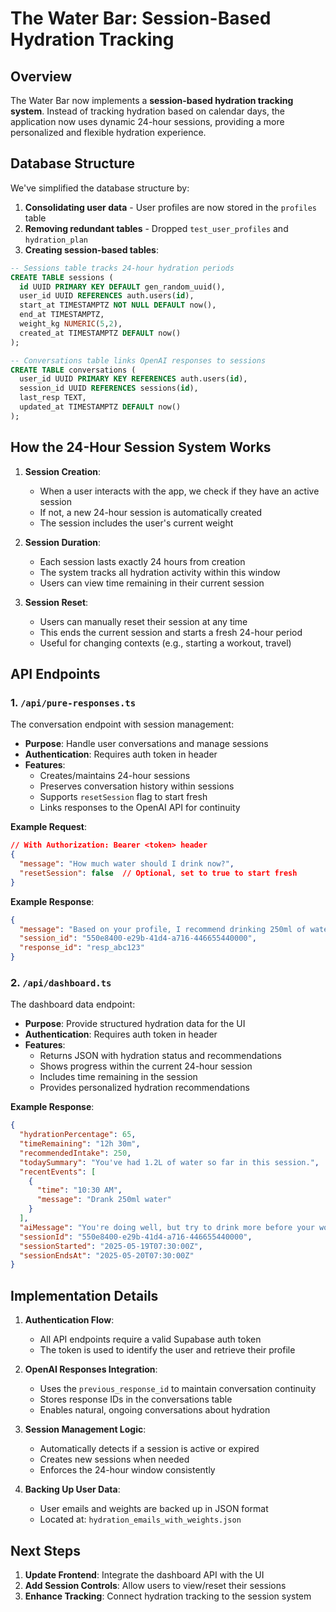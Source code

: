 # The Water Bar: Session-Based Hydration Tracking

## Overview

The Water Bar now implements a **session-based hydration tracking system**. Instead of tracking hydration based on calendar days, the application now uses dynamic 24-hour sessions, providing a more personalized and flexible hydration experience.

## Database Structure

We've simplified the database structure by:

1. **Consolidating user data** - User profiles are now stored in the `profiles` table
2. **Removing redundant tables** - Dropped `test_user_profiles` and `hydration_plan`
3. **Creating session-based tables**:

```sql
-- Sessions table tracks 24-hour hydration periods
CREATE TABLE sessions (
  id UUID PRIMARY KEY DEFAULT gen_random_uuid(),
  user_id UUID REFERENCES auth.users(id),
  start_at TIMESTAMPTZ NOT NULL DEFAULT now(),
  end_at TIMESTAMPTZ,
  weight_kg NUMERIC(5,2),
  created_at TIMESTAMPTZ DEFAULT now()
);

-- Conversations table links OpenAI responses to sessions
CREATE TABLE conversations (
  user_id UUID PRIMARY KEY REFERENCES auth.users(id),
  session_id UUID REFERENCES sessions(id),
  last_resp TEXT,
  updated_at TIMESTAMPTZ DEFAULT now()
);
```

## How the 24-Hour Session System Works

1. **Session Creation**:
   - When a user interacts with the app, we check if they have an active session
   - If not, a new 24-hour session is automatically created
   - The session includes the user's current weight

2. **Session Duration**:
   - Each session lasts exactly 24 hours from creation
   - The system tracks all hydration activity within this window
   - Users can view time remaining in their current session

3. **Session Reset**:
   - Users can manually reset their session at any time
   - This ends the current session and starts a fresh 24-hour period
   - Useful for changing contexts (e.g., starting a workout, travel)

## API Endpoints

### 1. `/api/pure-responses.ts`

The conversation endpoint with session management:

- **Purpose**: Handle user conversations and manage sessions
- **Authentication**: Requires auth token in header
- **Features**:
  - Creates/maintains 24-hour sessions
  - Preserves conversation history within sessions
  - Supports `resetSession` flag to start fresh
  - Links responses to the OpenAI API for continuity

**Example Request**:
```json
// With Authorization: Bearer <token> header
{
  "message": "How much water should I drink now?",
  "resetSession": false  // Optional, set to true to start fresh
}
```

**Example Response**:
```json
{
  "message": "Based on your profile, I recommend drinking 250ml of water now...",
  "session_id": "550e8400-e29b-41d4-a716-446655440000",
  "response_id": "resp_abc123"
}
```

### 2. `/api/dashboard.ts`

The dashboard data endpoint:

- **Purpose**: Provide structured hydration data for the UI
- **Authentication**: Requires auth token in header
- **Features**:
  - Returns JSON with hydration status and recommendations
  - Shows progress within the current 24-hour session
  - Includes time remaining in the session
  - Provides personalized hydration recommendations

**Example Response**:
```json
{
  "hydrationPercentage": 65,
  "timeRemaining": "12h 30m", 
  "recommendedIntake": 250,
  "todaySummary": "You've had 1.2L of water so far in this session.",
  "recentEvents": [
    {
      "time": "10:30 AM",
      "message": "Drank 250ml water"
    }
  ],
  "aiMessage": "You're doing well, but try to drink more before your workout!",
  "sessionId": "550e8400-e29b-41d4-a716-446655440000",
  "sessionStarted": "2025-05-19T07:30:00Z",
  "sessionEndsAt": "2025-05-20T07:30:00Z"
}
```

## Implementation Details

1. **Authentication Flow**:
   - All API endpoints require a valid Supabase auth token
   - The token is used to identify the user and retrieve their profile

2. **OpenAI Responses Integration**:
   - Uses the `previous_response_id` to maintain conversation continuity
   - Stores response IDs in the conversations table
   - Enables natural, ongoing conversations about hydration

3. **Session Management Logic**:
   - Automatically detects if a session is active or expired
   - Creates new sessions when needed
   - Enforces the 24-hour window consistently

4. **Backing Up User Data**:
   - User emails and weights are backed up in JSON format
   - Located at: `hydration_emails_with_weights.json`

## Next Steps

1. **Update Frontend**: Integrate the dashboard API with the UI
2. **Add Session Controls**: Allow users to view/reset their sessions
3. **Enhance Tracking**: Connect hydration tracking to the session system
